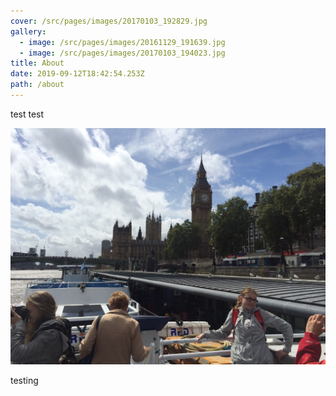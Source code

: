 ```yaml
---
cover: /src/pages/images/20170103_192829.jpg
gallery:
  - image: /src/pages/images/20161129_191639.jpg
  - image: /src/pages/images/20170103_194023.jpg
title: About
date: 2019-09-12T18:42:54.253Z
path: /about
---
```

test test

![testing](/src/pages/images/IMG_5899.JPG "testing")

testing
